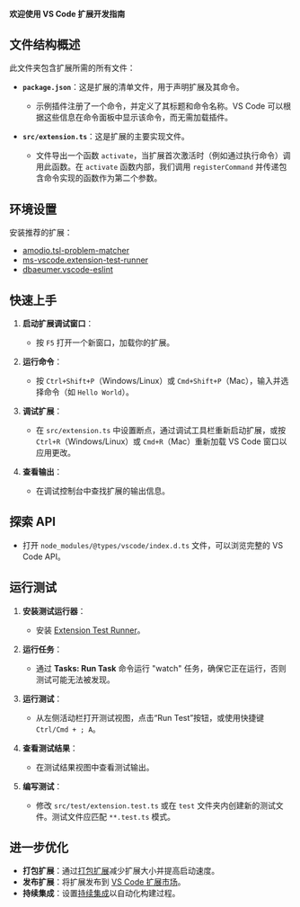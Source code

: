 #### 欢迎使用 VS Code 扩展开发指南

## 文件结构概述

此文件夹包含扩展所需的所有文件：

- **`package.json`**：这是扩展的清单文件，用于声明扩展及其命令。
  - 示例插件注册了一个命令，并定义了其标题和命令名称。VS Code 可以根据这些信息在命令面板中显示该命令，而无需加载插件。
  
- **`src/extension.ts`**：这是扩展的主要实现文件。
  - 文件导出一个函数 `activate`，当扩展首次激活时（例如通过执行命令）调用此函数。在 `activate` 函数内部，我们调用 `registerCommand` 并传递包含命令实现的函数作为第二个参数。

## 环境设置

安装推荐的扩展：
- [amodio.tsl-problem-matcher](https://marketplace.visualstudio.com/items?itemName=amodio.tsl-problem-matcher)
- [ms-vscode.extension-test-runner](https://marketplace.visualstudio.com/items?itemName=ms-vscode.extension-test-runner)
- [dbaeumer.vscode-eslint](https://marketplace.visualstudio.com/items?itemName=dbaeumer.vscode-eslint)

## 快速上手

1. **启动扩展调试窗口**：
   - 按 `F5` 打开一个新窗口，加载你的扩展。
   
2. **运行命令**：
   - 按 `Ctrl+Shift+P`（Windows/Linux）或 `Cmd+Shift+P`（Mac），输入并选择命令（如 `Hello World`）。
   
3. **调试扩展**：
   - 在 `src/extension.ts` 中设置断点，通过调试工具栏重新启动扩展，或按 `Ctrl+R`（Windows/Linux）或 `Cmd+R`（Mac）重新加载 VS Code 窗口以应用更改。

4. **查看输出**：
   - 在调试控制台中查找扩展的输出信息。

## 探索 API

- 打开 `node_modules/@types/vscode/index.d.ts` 文件，可以浏览完整的 VS Code API。

## 运行测试

1. **安装测试运行器**：
   - 安装 [Extension Test Runner](https://marketplace.visualstudio.com/items?itemName=ms-vscode.extension-test-runner)。
   
2. **运行任务**：
   - 通过 **Tasks: Run Task** 命令运行 "watch" 任务，确保它正在运行，否则测试可能无法被发现。
   
3. **运行测试**：
   - 从左侧活动栏打开测试视图，点击“Run Test”按钮，或使用快捷键 `Ctrl/Cmd + ; A`。
   
4. **查看测试结果**：
   - 在测试结果视图中查看测试输出。
   
5. **编写测试**：
   - 修改 `src/test/extension.test.ts` 或在 `test` 文件夹内创建新的测试文件。测试文件应匹配 `**.test.ts` 模式。

## 进一步优化

- **打包扩展**：通过[打包扩展](https://code.visualstudio.com/api/working-with-extensions/bundling-extension)减少扩展大小并提高启动速度。
- **发布扩展**：将扩展发布到 [VS Code 扩展市场](https://code.visualstudio.com/api/working-with-extensions/publishing-extension)。
- **持续集成**：设置[持续集成](https://code.visualstudio.com/api/working-with-extensions/continuous-integration)以自动化构建过程。
